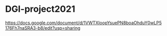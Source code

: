 # DGI-project2021
https://docs.google.com/document/d/1VWTXIoopYsuePN8boaOhduY0wLP5176Fh7naSRA3-b8/edit?usp=sharing
